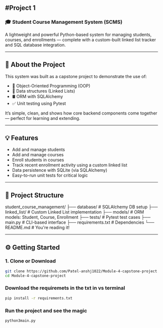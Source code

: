#Project 1
---

### 🎓 Student Course Management System (SCMS)

A lightweight and powerful Python-based system for managing students, courses, and enrollments — complete with a custom-built linked list tracker and SQL database integration.

---

## 🚀 About the Project

This system was built as a capstone project to demonstrate the use of:
- 🔧 Object-Oriented Programming (OOP)
- 🔗 Data structures (Linked Lists)
- 🛢️ ORM with SQLAlchemy
- ✅ Unit testing using Pytest

It’s simple, clean, and shows how core backend components come together — perfect for learning and extending.

---

## 💡 Features

- Add and manage students
- Add and manage courses
- Enroll students in courses
- Track recent enrollment activity using a custom linked list
- Data persistence with SQLite (via SQLAlchemy)
- Easy-to-run unit tests for critical logic

---

## 📁 Project Structure
student_course_management/
├── database/ # SQLAlchemy DB setup
├── linked_list/ # Custom Linked List implementation
├── models/ # ORM models: Student, Course, Enrollment
├── tests/ # Pytest test cases
├── main.py # CLI-based interface
├── requirements.txt # Dependencies
└── README.md # You're reading it!


---

## ⚙️ Getting Started

### 1. Clone or Download
```bash
git clone https://github.com/Patel-anshj1022/Module-4-capstone-project.git
cd Module-4-capstone-project
```
### Download the requiremets in the txt in vs terminal
```bash
pip install -r requirements.txt

```
### Run the project and see the magic
```bash
python3main.py

```
